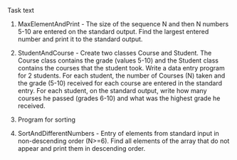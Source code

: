 Task text

1. MaxElementAndPrint - 
The size of the sequence N and then N numbers 5-10 are entered on the standard output. Find the largest entered number and print it to the standard output.

2. StudentAndCourse - 
Create two classes Course and Student. The Course class contains the grade (values 5-10) and the Student class contains the courses that the student took. 
Write a data entry program for 2 students. For each student, the number of Courses (N) taken and the grade (5-10) received for each course are entered in the 
standard entry. For each student, on the standard output, write how many courses he passed (grades 6-10) and what was the highest grade he received.

3. Program for sorting

4. SortAndDifferentNumbers - 
Entry of elements from standard input in non-descending order (N>=6). Find all elements of the array that do not appear and print them in descending order.
